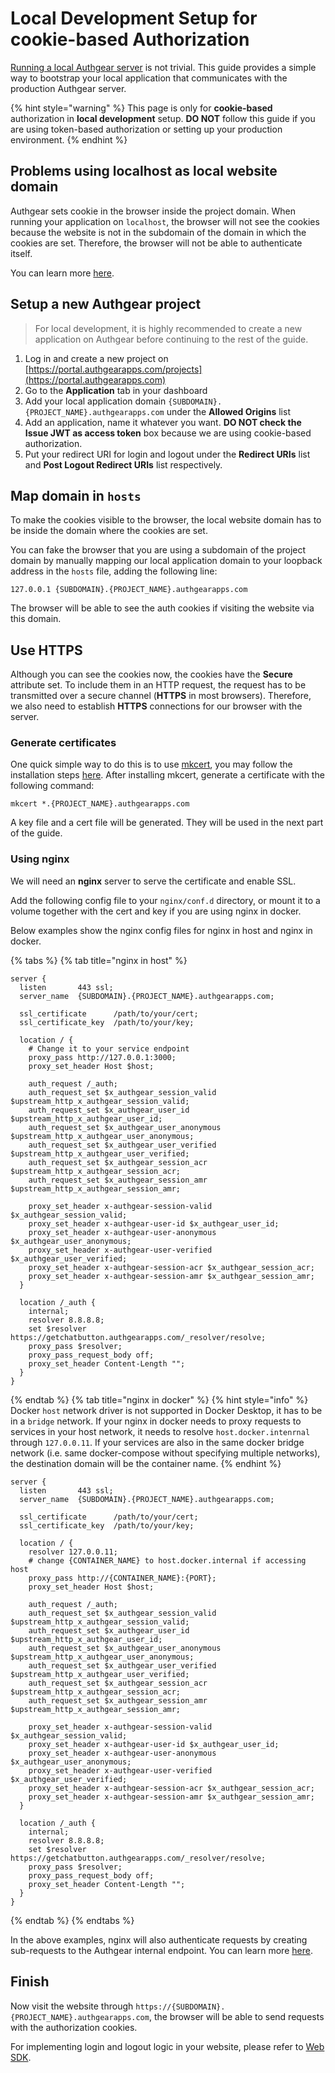 # Local Development Setup for cookie-based Authorization

[Running a local Authgear server](../../deploy-on-your-cloud/local.md) is not trivial. This guide provides a simple way to bootstrap your local application that communicates with the production Authgear server.

{% hint style="warning" %}
This page is only for **cookie-based** authorization in **local development** setup. **DO NOT** follow this guide if you are using token-based authorization or setting up your production environment.
{% endhint %}

## Problems using localhost as local website domain

Authgear sets cookie in the browser inside the project domain. When running your application on `localhost`, the browser will not see the cookies because the website is not in the subdomain of the domain in which the cookies are set. Therefore, the browser will not be able to authenticate itself.

You can learn more [here](../../get-started/authentication-approach/cookie-based.md#how-it-works).

## Setup a new Authgear project

> For local development, it is highly recommended to create a new application on Authgear before continuing to the rest of the guide.

1. Log in and create a new project on [https://portal.authgearapps.com/projects](https://portal.authgearapps.com)
2. Go to the **Application** tab in your dashboard
3. Add your local application domain `{SUBDOMAIN}.{PROJECT_NAME}.authgearapps.com` under the **Allowed Origins** list 
4. Add an application, name it whatever you want. **DO NOT check the Issue JWT as access token** box because we are using cookie-based authorization. 
5. Put your redirect URI for login and logout under the **Redirect URIs** list and **Post Logout Redirect URIs** list respectively.

## Map domain in `hosts`

To make the cookies visible to the browser, the local website domain has to be inside the domain where the cookies are set.

You can fake the browser that you are using a subdomain of the project domain by manually mapping our local application domain to your loopback address in the `hosts` file, adding the following line:
```
127.0.0.1 {SUBDOMAIN}.{PROJECT_NAME}.authgearapps.com
```

The browser will be able to see the auth cookies if visiting the website via this domain.

## Use HTTPS
Although you can see the cookies now, the cookies have the **Secure** attribute set. To include them in an HTTP request, the request has to be transmitted over a secure channel (**HTTPS** in most browsers). Therefore, we also need to establish **HTTPS** connections for our browser with the server.

### Generate certificates
One quick simple way to do this is to use [mkcert](https://github.com/FiloSottile/mkcert), you may follow the installation steps [here](https://github.com/FiloSottile/mkcert#installation). After installing mkcert, generate a certificate with the following command:
```
mkcert *.{PROJECT_NAME}.authgearapps.com
```

A key file and a cert file will be generated. They will be used in the next part of the guide.

### Using nginx

We will need an **nginx** server to serve the certificate and enable SSL.

Add the following config file to your `nginx/conf.d` directory, or mount it to a volume together with the cert and key if you are using nginx in docker. 

Below examples show the nginx config files for nginx in host and nginx in docker.

{% tabs %}
{% tab title="nginx in host" %}
```
server {
  listen       443 ssl;
  server_name  {SUBDOMAIN}.{PROJECT_NAME}.authgearapps.com;
  
  ssl_certificate      /path/to/your/cert;
  ssl_certificate_key  /path/to/your/key;

  location / {
    # Change it to your service endpoint
    proxy_pass http://127.0.0.1:3000;
    proxy_set_header Host $host;

    auth_request /_auth;
    auth_request_set $x_authgear_session_valid $upstream_http_x_authgear_session_valid;
    auth_request_set $x_authgear_user_id $upstream_http_x_authgear_user_id;
    auth_request_set $x_authgear_user_anonymous $upstream_http_x_authgear_user_anonymous;
    auth_request_set $x_authgear_user_verified $upstream_http_x_authgear_user_verified;
    auth_request_set $x_authgear_session_acr $upstream_http_x_authgear_session_acr;
    auth_request_set $x_authgear_session_amr $upstream_http_x_authgear_session_amr;

    proxy_set_header x-authgear-session-valid $x_authgear_session_valid;
    proxy_set_header x-authgear-user-id $x_authgear_user_id;
    proxy_set_header x-authgear-user-anonymous $x_authgear_user_anonymous;
    proxy_set_header x-authgear-user-verified $x_authgear_user_verified;
    proxy_set_header x-authgear-session-acr $x_authgear_session_acr;
    proxy_set_header x-authgear-session-amr $x_authgear_session_amr;
  }

  location /_auth {
    internal;
    resolver 8.8.8.8;
    set $resolver https://getchatbutton.authgearapps.com/_resolver/resolve;
    proxy_pass $resolver;
    proxy_pass_request_body off;
    proxy_set_header Content-Length "";
  }
}
```
{% endtab %}
{% tab title="nginx in docker" %}
{% hint style="info" %}
Docker `host` network driver is not supported in Docker Desktop, it has to be in a `bridge` network. If your nginx in docker needs to proxy requests to services in your host network, it needs to resolve `host.docker.intenrnal` through `127.0.0.11`. If your services are also in the same docker bridge network (i.e. same docker-compose without specifying multiple networks), the destination domain will be the container name.
{% endhint %}

```
server {
  listen       443 ssl;
  server_name  {SUBDOMAIN}.{PROJECT_NAME}.authgearapps.com;
  
  ssl_certificate      /path/to/your/cert;
  ssl_certificate_key  /path/to/your/key;

  location / {
    resolver 127.0.0.11;
    # change {CONTAINER_NAME} to host.docker.internal if accessing host
    proxy_pass http://{CONTAINER_NAME}:{PORT};
    proxy_set_header Host $host;

    auth_request /_auth;
    auth_request_set $x_authgear_session_valid $upstream_http_x_authgear_session_valid;
    auth_request_set $x_authgear_user_id $upstream_http_x_authgear_user_id;
    auth_request_set $x_authgear_user_anonymous $upstream_http_x_authgear_user_anonymous;
    auth_request_set $x_authgear_user_verified $upstream_http_x_authgear_user_verified;
    auth_request_set $x_authgear_session_acr $upstream_http_x_authgear_session_acr;
    auth_request_set $x_authgear_session_amr $upstream_http_x_authgear_session_amr;

    proxy_set_header x-authgear-session-valid $x_authgear_session_valid;
    proxy_set_header x-authgear-user-id $x_authgear_user_id;
    proxy_set_header x-authgear-user-anonymous $x_authgear_user_anonymous;
    proxy_set_header x-authgear-user-verified $x_authgear_user_verified;
    proxy_set_header x-authgear-session-acr $x_authgear_session_acr;
    proxy_set_header x-authgear-session-amr $x_authgear_session_amr;
  }

  location /_auth {
    internal;
    resolver 8.8.8.8;
    set $resolver https://getchatbutton.authgearapps.com/_resolver/resolve;
    proxy_pass $resolver;
    proxy_pass_request_body off;
    proxy_set_header Content-Length "";
  }
}
```
{% endtab %}
{% endtabs %}

In the above examples, nginx will also authenticate requests by creating sub-requests to the Authgear internal endpoint. You can learn more [here](https://docs.authgear.com/deploy-on-your-cloud/auth-nginx#add-nginx).

## Finish

Now visit the website through `https://{SUBDOMAIN}.{PROJECT_NAME}.authgearapps.com`, the browser will be able to send requests with the authorization cookies.

For implementing login and logout logic in your website, please refer to [Web SDK](../../get-started/website.md).